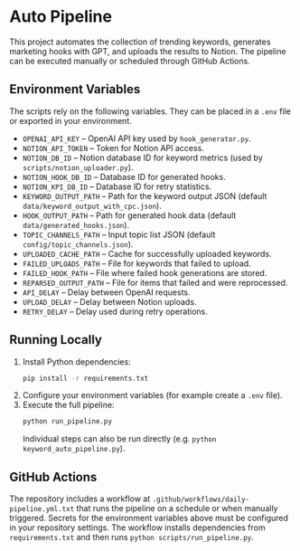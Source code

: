 # Auto Pipeline

This project automates the collection of trending keywords, generates marketing hooks with GPT, and uploads the results to Notion. The pipeline can be executed manually or scheduled through GitHub Actions.

## Environment Variables

The scripts rely on the following variables. They can be placed in a `.env` file or exported in your environment.

- `OPENAI_API_KEY` – OpenAI API key used by `hook_generator.py`.
- `NOTION_API_TOKEN` – Token for Notion API access.
- `NOTION_DB_ID` – Notion database ID for keyword metrics (used by `scripts/notion_uploader.py`).
- `NOTION_HOOK_DB_ID` – Database ID for generated hooks.
- `NOTION_KPI_DB_ID` – Database ID for retry statistics.
- `KEYWORD_OUTPUT_PATH` – Path for the keyword output JSON (default `data/keyword_output_with_cpc.json`).
- `HOOK_OUTPUT_PATH` – Path for generated hook data (default `data/generated_hooks.json`).
- `TOPIC_CHANNELS_PATH` – Input topic list JSON (default `config/topic_channels.json`).
- `UPLOADED_CACHE_PATH` – Cache for successfully uploaded keywords.
- `FAILED_UPLOADS_PATH` – File for keywords that failed to upload.
- `FAILED_HOOK_PATH` – File where failed hook generations are stored.
- `REPARSED_OUTPUT_PATH` – File for items that failed and were reprocessed.
- `API_DELAY` – Delay between OpenAI requests.
- `UPLOAD_DELAY` – Delay between Notion uploads.
- `RETRY_DELAY` – Delay used during retry operations.

## Running Locally

1. Install Python dependencies:
   ```bash
   pip install -r requirements.txt
   ```
2. Configure your environment variables (for example create a `.env` file).
3. Execute the full pipeline:
   ```bash
   python run_pipeline.py
   ```
   Individual steps can also be run directly (e.g. `python keyword_auto_pipeline.py`).

## GitHub Actions

The repository includes a workflow at `.github/workflows/daily-pipeline.yml.txt` that runs the pipeline on a schedule or when manually triggered. Secrets for the environment variables above must be configured in your repository settings. The workflow installs dependencies from `requirements.txt` and then runs `python scripts/run_pipeline.py`.

